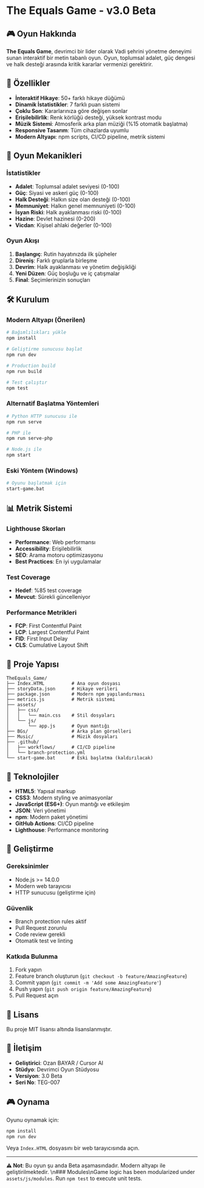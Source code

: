 # The Equals Game - v3.0 Beta

## 🎮 Oyun Hakkında

**The Equals Game**, devrimci bir lider olarak Vadi şehrini yönetme deneyimi sunan interaktif bir metin tabanlı oyun. Oyun, toplumsal adalet, güç dengesi ve halk desteği arasında kritik kararlar vermenizi gerektirir.

## 🚀 Özellikler

- **İnteraktif Hikaye**: 50+ farklı hikaye düğümü
- **Dinamik İstatistikler**: 7 farklı puan sistemi
- **Çoklu Son**: Kararlarınıza göre değişen sonlar
- **Erişilebilirlik**: Renk körlüğü desteği, yüksek kontrast modu
- **Müzik Sistemi**: Atmosferik arka plan müziği (%15 otomatik başlatma)
- **Responsive Tasarım**: Tüm cihazlarda uyumlu
- **Modern Altyapı**: npm scripts, CI/CD pipeline, metrik sistemi

## 🎯 Oyun Mekanikleri

### İstatistikler
- **Adalet**: Toplumsal adalet seviyesi (0-100)
- **Güç**: Siyasi ve askeri güç (0-100)
- **Halk Desteği**: Halkın size olan desteği (0-100)
- **Memnuniyet**: Halkın genel memnuniyeti (0-100)
- **İsyan Riski**: Halk ayaklanması riski (0-100)
- **Hazine**: Devlet hazinesi (0-200)
- **Vicdan**: Kişisel ahlaki değerler (0-100)

### Oyun Akışı
1. **Başlangıç**: Rutin hayatınızda ilk şüpheler
2. **Direniş**: Farklı gruplarla birleşme
3. **Devrim**: Halk ayaklanması ve yönetim değişikliği
4. **Yeni Düzen**: Güç boşluğu ve iç çatışmalar
5. **Final**: Seçimlerinizin sonuçları

## 🛠️ Kurulum

### Modern Altyapı (Önerilen)
```bash
# Bağımlılıkları yükle
npm install

# Geliştirme sunucusu başlat
npm run dev

# Production build
npm run build

# Test çalıştır
npm test
```

### Alternatif Başlatma Yöntemleri
```bash
# Python HTTP sunucusu ile
npm run serve

# PHP ile
npm run serve-php

# Node.js ile
npm start
```

### Eski Yöntem (Windows)
```bash
# Oyunu başlatmak için
start-game.bat
```

## 📊 Metrik Sistemi

### Lighthouse Skorları
- **Performance**: Web performansı
- **Accessibility**: Erişilebilirlik
- **SEO**: Arama motoru optimizasyonu
- **Best Practices**: En iyi uygulamalar

### Test Coverage
- **Hedef**: %85 test coverage
- **Mevcut**: Sürekli güncelleniyor

### Performance Metrikleri
- **FCP**: First Contentful Paint
- **LCP**: Largest Contentful Paint
- **FID**: First Input Delay
- **CLS**: Cumulative Layout Shift

## 📁 Proje Yapısı

```
TheEquals_Game/
├── Index.HTML          # Ana oyun dosyası
├── storyData.json      # Hikaye verileri
├── package.json        # Modern npm yapılandırması
├── metrics.js          # Metrik sistemi
├── assets/
│   ├── css/
│   │   └── main.css    # Stil dosyaları
│   └── js/
│       └── app.js      # Oyun mantığı
├── BGs/                # Arka plan görselleri
├── Music/              # Müzik dosyaları
├── .github/
│   ├── workflows/      # CI/CD pipeline
│   └── branch-protection.yml
└── start-game.bat      # Eski başlatma (kaldırılacak)
```

## 🎨 Teknolojiler

- **HTML5**: Yapısal markup
- **CSS3**: Modern styling ve animasyonlar
- **JavaScript (ES6+)**: Oyun mantığı ve etkileşim
- **JSON**: Veri yönetimi
- **npm**: Modern paket yönetimi
- **GitHub Actions**: CI/CD pipeline
- **Lighthouse**: Performance monitoring

## 🔧 Geliştirme

### Gereksinimler
- Node.js >= 14.0.0
- Modern web tarayıcısı
- HTTP sunucusu (geliştirme için)

### Güvenlik
- Branch protection rules aktif
- Pull Request zorunlu
- Code review gerekli
- Otomatik test ve linting

### Katkıda Bulunma
1. Fork yapın
2. Feature branch oluşturun (`git checkout -b feature/AmazingFeature`)
3. Commit yapın (`git commit -m 'Add some AmazingFeature'`)
4. Push yapın (`git push origin feature/AmazingFeature`)
5. Pull Request açın

## 📝 Lisans

Bu proje MIT lisansı altında lisanslanmıştır.

## 🤝 İletişim

- **Geliştirici**: Ozan BAYAR / Cursor AI
- **Stüdyo**: Devrimci Oyun Stüdyosu
- **Versiyon**: 3.0 Beta
- **Seri No**: TEG-007

## 🎮 Oynama

Oyunu oynamak için:
```bash
npm install
npm run dev
```

Veya `Index.HTML` dosyasını bir web tarayıcısında açın.

---

**⚠️ Not**: Bu oyun şu anda Beta aşamasındadır. Modern altyapı ile geliştirilmektedir. \n### Modules\nGame logic has been modularized under `assets/js/modules`. Run `npm test` to execute unit tests.
